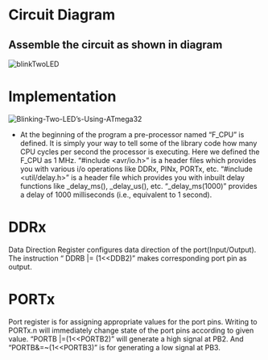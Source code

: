 # Circuit Diagram
## Assemble the circuit as shown in diagram
![blinkTwoLED](https://user-images.githubusercontent.com/101659804/164626135-eefee71e-3b88-4629-a58c-6864249ed797.jpg)
# Implementation
![Blinking-Two-LED’s-Using-ATmega32](https://user-images.githubusercontent.com/101659804/164628973-6139bbb4-8507-4c9f-8f94-31d4ac4d8564.jpg)

* At the beginning of the program a pre-processor named “F_CPU” is defined. It is simply your way to tell some of the library code how many CPU cycles per second the processor is executing. Here we defined the F_CPU as 1 MHz. “#include <avr/io.h>” is a header files which provides you with various  i/o operations like DDRx, PINx, PORTx, etc. “#include <util/delay.h>” is a header file which provides you with inbuilt delay functions like _delay_ms(), _delay_us(), etc. “_delay_ms(1000)” provides a delay of 1000 milliseconds (i.e., equivalent to 1 second).
# DDRx  
Data Direction Register configures data direction of the port(Input/Output). The instruction “ DDRB |= (1<<DDB2)”  makes corresponding port pin as output.
# PORTx 
Port register is for assigning appropriate values for the port pins.
Writing to PORTx.n will immediately change state of the port pins according to given value. “PORTB |=(1<<PORTB2)” will generate a high signal at PB2. And “PORTB&=~(1<<PORTB3)” is for generating a low signal at PB3.
 	



